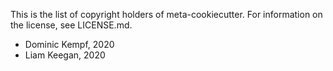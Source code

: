 This is the list of copyright holders of meta-cookiecutter.
For information on the license, see LICENSE.md.

* Dominic Kempf, 2020
* Liam Keegan, 2020

